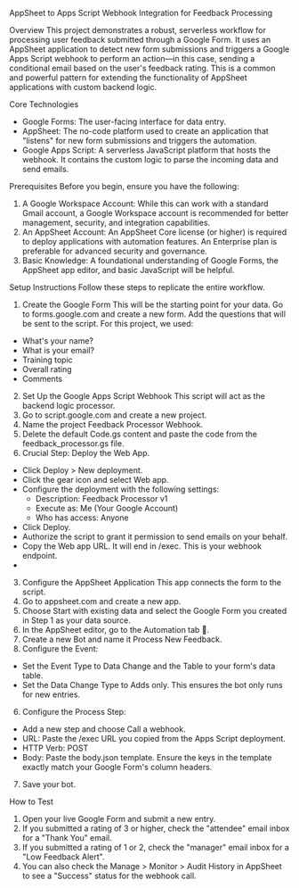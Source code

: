 AppSheet to Apps Script Webhook Integration for Feedback Processing

Overview
This project demonstrates a robust, serverless workflow for processing user feedback submitted through a Google Form. It uses an AppSheet application to detect new form submissions and triggers a Google Apps Script webhook to perform an action—in this case, sending a conditional email based on the user's feedback rating.
This is a common and powerful pattern for extending the functionality of AppSheet applications with custom backend logic.

Core Technologies
- Google Forms: The user-facing interface for data entry.
- AppSheet: The no-code platform used to create an application that "listens" for new form submissions and triggers the automation.
- Google Apps Script: A serverless JavaScript platform that hosts the webhook. It contains the custom logic to parse the incoming data and send emails.

Prerequisites
Before you begin, ensure you have the following:
1. A Google Workspace Account: While this can work with a standard Gmail account, a Google Workspace account is recommended for better management, security, and integration capabilities.
2. An AppSheet Account: An AppSheet Core license (or higher) is required to deploy applications with automation features. An Enterprise plan is preferable for advanced security and governance.
3. Basic Knowledge: A foundational understanding of Google Forms, the AppSheet app editor, and basic JavaScript will be helpful.

Setup Instructions
Follow these steps to replicate the entire workflow.

1. Create the Google Form
This will be the starting point for your data.
Go to forms.google.com and create a new form.
Add the questions that will be sent to the script. For this project, we used:
- What's your name?
- What is your email?
- Training topic
- Overall rating
- Comments

2. Set Up the Google Apps Script Webhook
This script will act as the backend logic processor.
1. Go to script.google.com and create a new project.
2. Name the project Feedback Processor Webhook.
3. Delete the default Code.gs content and paste the code from the feedback_processor.gs file.
4. Crucial Step: Deploy the Web App.
  - Click Deploy > New deployment.
  - Click the gear icon and select Web app.
  - Configure the deployment with the following settings:
    - Description: Feedback Processor v1
    - Execute as: Me (Your Google Account)
    - Who has access: Anyone
  - Click Deploy.
  - Authorize the script to grant it permission to send emails on your behalf.
  - Copy the Web app URL. It will end in /exec. This is your webhook endpoint.
  - 
3. Configure the AppSheet Application
This app connects the form to the script.
1. Go to appsheet.com and create a new app.
2. Choose Start with existing data and select the Google Form you created in Step 1 as your data source.
3. In the AppSheet editor, go to the Automation tab 🤖.
4. Create a new Bot and name it Process New Feedback.
5. Configure the Event:
  - Set the Event Type to Data Change and the Table to your form's data table.
  - Set the Data Change Type to Adds only. This ensures the bot only runs for new entries.
6. Configure the Process Step:
  - Add a new step and choose Call a webhook.
  - URL: Paste the /exec URL you copied from the Apps Script deployment.
  - HTTP Verb: POST
  - Body: Paste the body.json template. Ensure the keys in the template exactly match your Google Form's column headers.
7. Save your bot.

How to Test
1. Open your live Google Form and submit a new entry.
2. If you submitted a rating of 3 or higher, check the "attendee" email inbox for a "Thank You" email.
3. If you submitted a rating of 1 or 2, check the "manager" email inbox for a "Low Feedback Alert".
4. You can also check the Manage > Monitor > Audit History in AppSheet to see a "Success" status for the webhook call.

